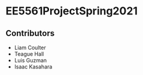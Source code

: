 # EE5561ProjectSpring2021

## Contributors
- Liam Coulter
- Teague Hall
- Luis Guzman
- Isaac Kasahara